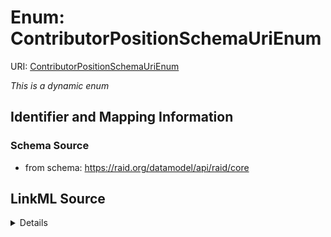 # Enum: ContributorPositionSchemaUriEnum



URI: [ContributorPositionSchemaUriEnum](ContributorPositionSchemaUriEnum.md)


_This is a dynamic enum_








## Identifier and Mapping Information







### Schema Source


* from schema: https://raid.org/datamodel/api/raid/core






## LinkML Source

<details>
```yaml
name: ContributorPositionSchemaUriEnum
from_schema: https://raid.org/datamodel/api/raid/core
rank: 1000
reachable_from:
  source_ontology: https://vocabs.ardc.edu.au/repository/api/sparql/raid_research-activity-identifier-raid-controlled-lists_raid-cl-v1-1
  source_nodes:
  - https://vocabulary.raid.org/contributor.position.schemaUri/277
  relationship_types:
  - skos:hasTopConcept
  is_direct: true
  include_self: false
  traverse_up: false

```
</details>

